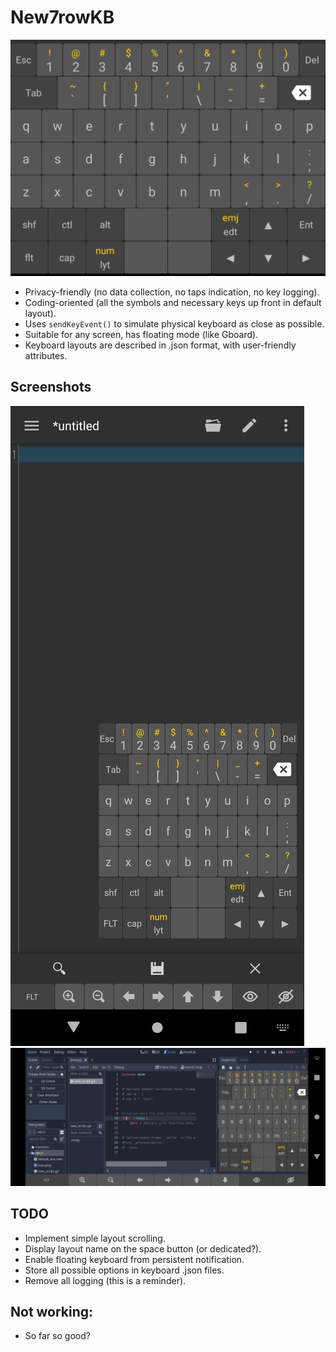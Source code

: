 # New7rowKB
![layout](doc/img_main.png)

- Privacy-friendly (no data collection, no taps indication, no key logging).
- Coding-oriented (all the symbols and necessary keys up front in default layout).
- Uses `sendKeyEvent()` to simulate physical keyboard as close as possible.
- Suitable for any screen, has floating mode (like Gboard).
- Keyboard layouts are described in .json format, with user-friendly attributes.

## Screenshots
![floating mode portrait](doc/screen_floating.png)
![floating mode landscape](doc/screen_floating_landscape.png)

## TODO
- Implement simple layout scrolling.
- Display layout name on the space button (or dedicated?).
- Enable floating keyboard from persistent notification.
- Store all possible options in keyboard .json files.
- Remove all logging (this is a reminder).

## Not working:
- So far so good?
